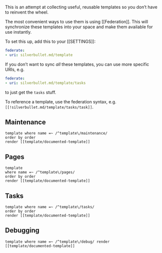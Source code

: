 This is an attempt at collecting useful, reusable templates so you don’t have to reinvent the wheel.

The most convenient ways to use them is using [[Federation]]. This will synchronize these templates into your space and make them available for use instantly.

To set this up, add this to your [[SETTINGS]]:

```yaml
federate:
- uri: silverbullet.md/template
```

If you don’t want to sync _all_ these templates, you can use more specific URIs, e.g.
```yaml
federate:
- uri: silverbullet.md/template/tasks
```
to just get the `tasks` stuff.

To reference a template, use the federation syntax, e.g. `[[!silverbullet.md/template/tasks/task]]`.

## Maintenance
```query
template where name =~ /^template\/maintenance/
order by order
render [[template/documented-template]]
```
## Pages
```query
template
where name =~ /^template\/pages/
order by order
render [[template/documented-template]]
```
## Tasks
```query
template where name =~ /^template\/tasks/
order by order
render [[template/documented-template]]
```
## Debugging
```query
template where name =~ /^template\/debug/ render [[template/documented-template]]
```
